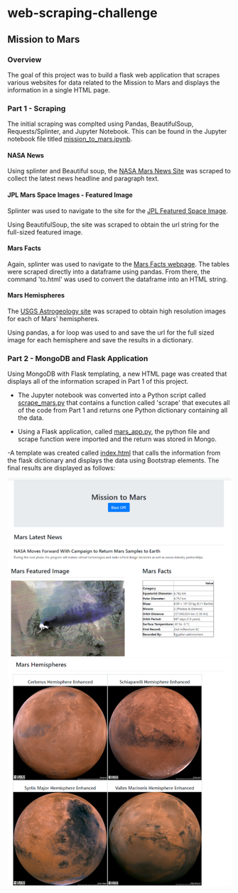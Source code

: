 # web-scraping-challenge

## Mission to Mars

### Overview

The goal of this project was to build a flask web application that scrapes various websites for data related to the Mission to Mars and displays the information in a single HTML page.

### Part 1 - Scraping

The initial scraping was complted using Pandas, BeautifulSoup, Requests/Splinter, and Jupyter Notebook.  This can be found in the Jupyter notebook file titled [mission_to_mars.ipynb](mission_to_mars.ipynp).

#### NASA News

Using splinter and Beautiful soup, the [NASA Mars News Site](https://mars.nasa.gov/news/) was scraped to collect the latest news headline and paragraph text.

#### JPL Mars Space Images - Featured Image

Splinter was used to navigate to the site for the [JPL Featured Space Image](https://www.jpl.nasa.gov/spaceimages/?search=&category=Mars).

Using BeautifulSoup, the site was scraped to obtain the url string for the full-sized featured image.

#### Mars Facts

Again, splinter was used to navigate to the [Mars Facts webpage](https://space-facts.com/mars/).  The tables were scraped directly into a dataframe using pandas.  From there, the command 'to.html' was used to convert the dataframe into an HTML string.

#### Mars Hemispheres

The [USGS Astrogeology site](https://astrogeology.usgs.gov/search/results?q=hemisphere+enhanced&k1=target&v1=Mars) was scraped to obtain high resolution images for each of Mars' hemispheres.

Using pandas, a for loop was used to and save the url for the full sized image for each hemisphere and save the results in a dictionary.

### Part 2 - MongoDB and Flask Application

Using MongoDB with Flask templating, a new HTML page was created that displays all of the information scraped in Part 1 of this project.

- The Jupyter notebook was converted into a Python script called [scrape_mars.py](scrape_mars.py) that contains a function called 'scrape' that executes all of the code from Part 1 and returns one Python dictionary containing all the data.

- Using a Flask application, called [mars_app.py](mars_app.py), the python file and scrape function were imported and the return was stored in Mongo.

-A template was created called [index.html](index.html) that calls the information from the flask dictionary and displays the data using Bootstrap elements. The final results are displayed as follows:

![Screenshot1](Missions_to_Mars/Screenshots/Mission_to_Mars_Screenshot.png)
![Screenshot2](Missions_to_Mars/Screenshots/Hemispheres_Screenshot.png)